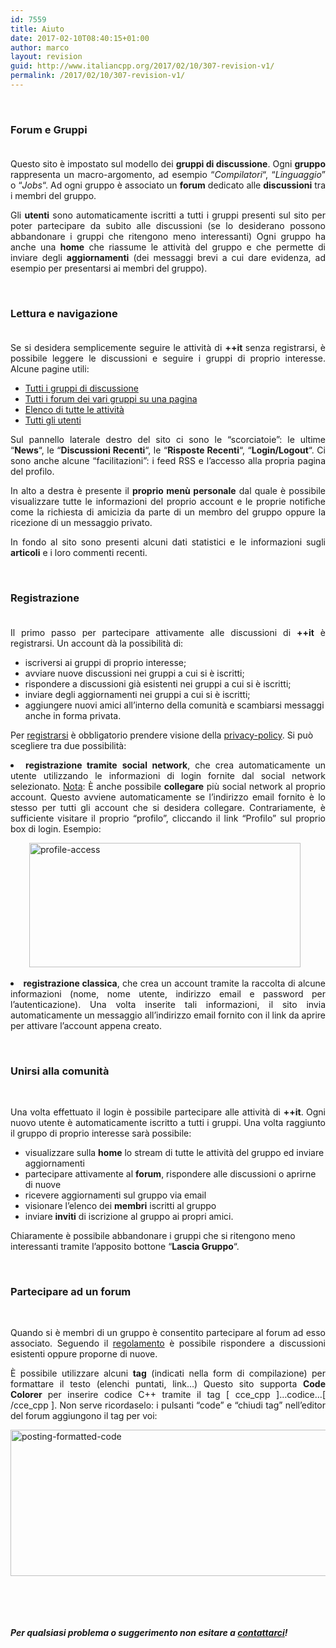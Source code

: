 ```yaml
---
id: 7559
title: Aiuto
date: 2017-02-10T08:40:15+01:00
author: marco
layout: revision
guid: http://www.italiancpp.org/2017/02/10/307-revision-v1/
permalink: /2017/02/10/307-revision-v1/
---
```

<p style="text-align: justify;">
  <span style="color: #ffffff;"> </span>
</p>

<h3 style="text-align: justify;">
  Forum e Gruppi<br /> <span style="color: #ffffff;"> </span>
</h3>

<p style="text-align: justify;">
  Questo sito è impostato sul modello dei <strong>gruppi di discussione</strong>. Ogni <strong>gruppo</strong> rappresenta un macro-argomento, ad esempio &#8220;<em>Compilatori</em>&#8220;, &#8220;<em>Linguaggio</em>&#8221; o &#8220;<em>Jobs</em>&#8220;. Ad ogni gruppo è associato un <strong>forum</strong> dedicato alle <strong>discussioni</strong> tra i membri del gruppo.
</p>

<p style="text-align: justify;">
  Gli <strong>utenti</strong> sono automaticamente iscritti a tutti i gruppi presenti sul sito per poter partecipare da subito alle discussioni (se lo desiderano possono abbandonare i gruppi che ritengono meno interessanti) Ogni gruppo ha anche una <strong>home</strong> che riassume le attività del gruppo e che permette di inviare degli <strong>aggiornamenti</strong> (dei messaggi brevi a cui dare evidenza, ad esempio per presentarsi ai membri del gruppo).
</p>

<p style="text-align: justify;">
  <span style="color: #ffffff;"> </span>
</p>

<h3 style="text-align: justify;">
  Lettura e navigazione<br /> <span style="color: #ffffff;"> </span>
</h3>

<p style="text-align: justify;">
  Se si desidera semplicemente seguire le attività di <strong>++it </strong>senza registrarsi, è possibile leggere le discussioni e seguire i gruppi di proprio interesse. Alcune pagine utili:
</p>

  * [Tutti i gruppi di discussione](http://www.italiancpp.org/gruppi/)<span style="color: #ffffff;"><br /> </span>
  * [Tutti i forum dei vari gruppi su una pagina](http://www.italiancpp.org/forum/)
  * [Elenco di tutte le attività](http://www.italiancpp.org/attivita/)
  * [Tutti gli utenti](http://www.italiancpp.org/utenti/)

<p style="text-align: justify;">
  Sul pannello laterale destro del sito ci sono le &#8220;scorciatoie&#8221;: le ultime &#8220;<strong>News</strong>&#8220;, le &#8220;<strong>Discussioni Recenti</strong>&#8220;, le &#8220;<strong>Risposte Recenti</strong>&#8220;, &#8220;<strong>Login/Logout</strong>&#8220;. Ci sono anche alcune &#8220;facilitazioni&#8221;: i feed RSS e l&#8217;accesso alla propria pagina del profilo.<span style="text-decoration: underline;"><br /> </span>
</p>

<p style="text-align: justify;">
  In alto a destra è presente il <strong>proprio menù personale</strong> dal quale è possibile visualizzare tutte le informazioni del proprio account e le proprie notifiche come la richiesta di amicizia da parte di un membro del gruppo oppure la ricezione di un messaggio privato.
</p>

<p style="text-align: justify;">
  In fondo al sito sono presenti alcuni dati statistici e le informazioni sugli <strong>articoli</strong> e i loro commenti recenti.
</p>

<p style="text-align: justify;">
  <span style="color: #ffffff;"> </span>
</p>

<h3 style="text-align: justify;">
  Registrazione<br /> <span style="color: #ffffff;"> </span>
</h3>

<p style="text-align: justify;">
  Il primo passo per partecipare attivamente alle discussioni di <strong>++it</strong> è registrarsi. Un account dà la possibilità di:
</p>

  * <span style="line-height: 12px;">iscriversi ai gruppi di proprio interesse;</span>
  * avviare nuove discussioni nei gruppi a cui si è iscritti;
  * rispondere a discussioni già esistenti nei gruppi a cui si è iscritti;
  * inviare degli aggiornamenti nei gruppi a cui si è iscritti;
  * aggiungere nuovi amici all&#8217;interno della comunità e scambiarsi messaggi anche in forma privata.

Per [registrarsi](http://www.italiancpp.org/registrati/) è obbligatorio prendere visione della [privacy-policy](http://www.italiancpp.org/privacy-policy). Si può scegliere tra due possibilità:

<li style="text-align: justify;">
  <span style="line-height: 12px;"><span style="line-height: 12px;"><strong>registrazione tramite</strong> <strong>social network</strong>, che crea automaticamente un utente utilizzando le informazioni di login fornite dal social network selezionato. <span style="text-decoration: underline;">Nota</span>: È anche possibile <strong>collegare</strong> più social network al proprio account. Questo avviene automaticamente se l&#8217;indirizzo email fornito è lo stesso per tutti gli account che si desidera collegare. Contrariamente, è sufficiente visitare il proprio &#8220;profilo&#8221;, cliccando il link &#8220;Profilo&#8221; sul proprio box di login. Esempio:</span></span>
</li>

<p style="padding-left: 30px;">
  <img loading="lazy" class="aligncenter size-full wp-image-6620" src="http://www.italiancpp.org/wp-content/uploads/2013/06/profile-access.png" alt="profile-access" width="434" height="199" srcset="http://192.168.64.2/wordpress/wp-content/uploads/2013/06/profile-access.png 434w, http://192.168.64.2/wordpress/wp-content/uploads/2013/06/profile-access-300x138.png 300w, http://192.168.64.2/wordpress/wp-content/uploads/2013/06/profile-access-250x115.png 250w" sizes="(max-width: 434px) 100vw, 434px" /> <a href="http://www.italiancpp.org/wp-content/uploads/2013/06/bacheca.png"><br /> </a>
</p>

<li style="text-align: justify;">
  <strong>registrazione classica</strong>, che crea un account tramite la raccolta di alcune informazioni (nome, nome utente, indirizzo email e password per l&#8217;autenticazione). Una volta inserite tali informazioni, il sito invia automaticamente un messaggio all&#8217;indirizzo email fornito con il link da aprire per attivare l&#8217;account appena creato.
</li>

<p style="text-align: justify;">
  <span style="color: #ffffff;"> </span>
</p>

<h3 style="text-align: justify;">
  Unirsi alla comunità
</h3>

<span style="color: #ffffff;"> </span>

<p style="text-align: justify;">
  Una volta effettuato il login è possibile partecipare alle attività di <strong>++it</strong>.<strong> </strong>Ogni nuovo utente è automaticamente iscritto a tutti i gruppi. Una volta raggiunto il gruppo di proprio interesse sarà possibile:
</p>

  * visualizzare sulla **home** lo stream di tutte le attività del gruppo ed inviare aggiornamenti
  * partecipare attivamente al **forum**, rispondere alle discussioni o aprirne di nuove
  * ricevere aggiornamenti sul gruppo via email
  * visionare l&#8217;elenco dei **membri** iscritti al gruppo
  * inviare **inviti** di iscrizione al gruppo ai propri amici.

Chiaramente è possibile abbandonare i gruppi che si ritengono meno interessanti tramite l&#8217;apposito bottone &#8220;**Lascia Gruppo**&#8220;.

<span style="color: #ffffff;"> </span>

### Partecipare ad un forum

<span style="color: #ffffff;"> </span>

<p style="text-align: justify;">
  Quando si è membri di un gruppo è consentito partecipare al forum ad esso associato. Seguendo il <span style="color: #0000ff;"><span style="color: #0000ff;"><a href="http://www.italiancpp.org/regolamento/">regolamento</a></span></span> è possibile rispondere a discussioni esistenti oppure proporne di nuove.
</p>

<p style="text-align: justify;">
  È possibile utilizzare alcuni <strong>tag</strong> (indicati nella form di compilazione) per formattare il testo (elenchi puntati, link&#8230;) Questo sito supporta <strong>Code Colorer </strong>per inserire codice C++ tramite il tag [ cce_cpp ]&#8230;codice&#8230;[ /cce_cpp ]. Non serve ricordaselo: i pulsanti &#8220;code&#8221; e &#8220;chiudi tag&#8221; nell&#8217;editor del forum aggiungono il tag per voi:
</p>

<p style="text-align: justify;">
  <a href="http://www.italiancpp.org/wp-content/uploads/2016/02/posting-formatted-code.gif" rel="attachment wp-att-5705"><img loading="lazy" class="aligncenter wp-image-5705" src="http://www.italiancpp.org/wp-content/uploads/2016/02/posting-formatted-code.gif" alt="posting-formatted-code" width="609" height="234" /></a>
</p>

&nbsp;

<span style="color: #ffffff;"> </span>

<h5 style="text-align: justify;">
  Per qualsiasi problema o suggerimento non esitare a <a href="http://www.italiancpp.org/contattaci/">contattarci</a>!
</h5>

<span style="color: #ffffff;"> </span>

<span style="color: #ffffff;"> </span>